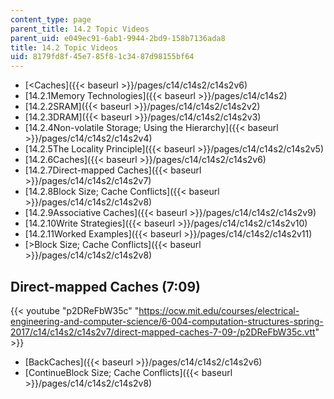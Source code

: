 ```yaml
---
content_type: page
parent_title: 14.2 Topic Videos
parent_uid: e049ec91-6ab1-9944-2bd9-158b7136ada8
title: 14.2 Topic Videos
uid: 8179fd8f-45e7-85f8-1c34-87d98155bf64
---
```


*   [<Caches]({{< baseurl >}}/pages/c14/c14s2/c14s2v6)
*   [14.2.1Memory Technologies]({{< baseurl >}}/pages/c14/c14s2)
*   [14.2.2SRAM]({{< baseurl >}}/pages/c14/c14s2/c14s2v2)
*   [14.2.3DRAM]({{< baseurl >}}/pages/c14/c14s2/c14s2v3)
*   [14.2.4Non-volatile Storage; Using the Hierarchy]({{< baseurl >}}/pages/c14/c14s2/c14s2v4)
*   [14.2.5The Locality Principle]({{< baseurl >}}/pages/c14/c14s2/c14s2v5)
*   [14.2.6Caches]({{< baseurl >}}/pages/c14/c14s2/c14s2v6)
*   [14.2.7Direct-mapped Caches]({{< baseurl >}}/pages/c14/c14s2/c14s2v7)
*   [14.2.8Block Size; Cache Conflicts]({{< baseurl >}}/pages/c14/c14s2/c14s2v8)
*   [14.2.9Associative Caches]({{< baseurl >}}/pages/c14/c14s2/c14s2v9)
*   [14.2.10Write Strategies]({{< baseurl >}}/pages/c14/c14s2/c14s2v10)
*   [14.2.11Worked Examples]({{< baseurl >}}/pages/c14/c14s2/c14s2v11)
*   [\>Block Size; Cache Conflicts]({{< baseurl >}}/pages/c14/c14s2/c14s2v8)

Direct-mapped Caches (7:09)
---------------------------

{{< youtube "p2DReFbW35c" "https://ocw.mit.edu/courses/electrical-engineering-and-computer-science/6-004-computation-structures-spring-2017/c14/c14s2/c14s2v7/direct-mapped-caches-7-09-/p2DReFbW35c.vtt" >}}

*   [BackCaches]({{< baseurl >}}/pages/c14/c14s2/c14s2v6)
*   [ContinueBlock Size; Cache Conflicts]({{< baseurl >}}/pages/c14/c14s2/c14s2v8)